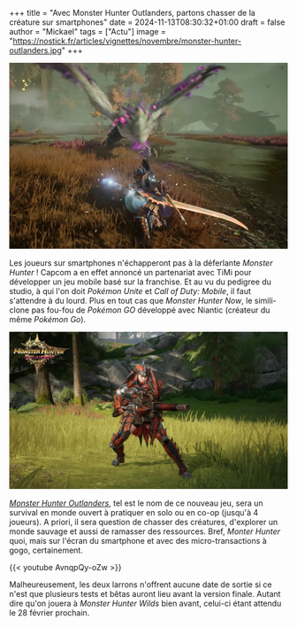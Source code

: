 +++
title = "Avec Monster Hunter Outlanders, partons chasser de la créature sur smartphones"
date = 2024-11-13T08:30:32+01:00
draft = false
author = "Mickael"
tags = ["Actu"]
image = "https://nostick.fr/articles/vignettes/novembre/monster-hunter-outlanders.jpg"
+++

![Monster Hunter Outlanders](monster-hunter-outlanders.jpg "")

Les joueurs sur smartphones n'échapperont pas à la déferlante *Monster Hunter* ! Capcom a en effet annoncé un partenariat avec TiMi pour développer un jeu mobile basé sur la franchise. Et au vu du pedigree du studio, à qui l'on doit *Pokémon Unite* et *Call of Duty: Mobile*, il faut s'attendre à du lourd. Plus en tout cas que *Monster Hunter Now*, le simili-clone pas fou-fou de *Pokémon GO* développé avec Niantic (créateur du même *Pokémon Go*).

![Monster Hunter Outlanders](monster-hunter-outlanders-2.jpg "")

*[Monster Hunter Outlanders](https://monsterhunteroutlanders.com/en/index.html)*, tel est le nom de ce nouveau jeu, sera un survival en monde ouvert à pratiquer en solo ou en co-op (jusqu'à 4 joueurs). A priori, il sera question de chasser des créatures, d'explorer un monde sauvage et aussi de ramasser des ressources. Bref, *Monter Hunter* quoi, mais sur l'écran du smartphone et avec des micro-transactions à gogo, certainement.

{{< youtube AvnqpQy-oZw >}} 

Malheureusement, les deux larrons n'offrent aucune date de sortie si ce n'est que plusieurs tests et bêtas auront lieu avant la version finale. Autant dire qu'on jouera à *Monster Hunter Wilds* bien avant, celui-ci étant attendu le 28 février prochain.
